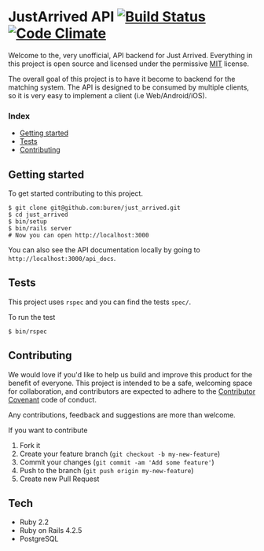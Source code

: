 # JustArrived API [![Build Status](https://travis-ci.org/buren/just_arrived.svg?branch=master)](https://travis-ci.org/buren/just_arrived) [![Code Climate](https://codeclimate.com/github/buren/just_arrived/badges/gpa.svg)](https://codeclimate.com/github/buren/just_arrived)

Welcome to the, very unofficial, API backend for Just Arrived. Everything in this
project is open source and licensed under the permissive [MIT](LICENSE.txt) license.

The overall goal of this project is to have it become to backend for the matching
system. The API is designed to be consumed by multiple clients, so it is very
easy to implement a client (i.e Web/Android/iOS).

### Index

* [Getting started](#getting-started)
* [Tests](#tests)
* [Contributing](#contributing)

## Getting started

To get started contributing to this project.

```
$ git clone git@github.com:buren/just_arrived.git
$ cd just_arrived
$ bin/setup
$ bin/rails server
# Now you can open http://localhost:3000
```

You can also see the API documentation locally by going to `http://localhost:3000/api_docs`.

## Tests

This project uses `rspec` and you can find the tests `spec/`.

To run the test

```
$ bin/rspec
```

## Contributing

We would love if you'd like to help us build and improve this product for the
benefit of everyone. This project is intended to be a safe, welcoming space for collaboration, and contributors are expected to adhere to the [Contributor Covenant](http://contributor-covenant.org/) code of conduct.

Any contributions, feedback and suggestions are more than welcome.

If you want to contribute

1. Fork it
2. Create your feature branch (`git checkout -b my-new-feature`)
3. Commit your changes (`git commit -am 'Add some feature'`)
4. Push to the branch (`git push origin my-new-feature`)
5. Create new Pull Request

## Tech

* Ruby 2.2
* Ruby on Rails 4.2.5
* PostgreSQL
